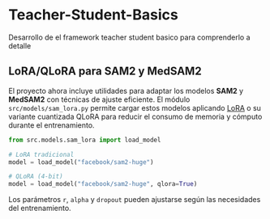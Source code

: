 # Teacher-Student-Basics
Desarrollo de el framework teacher student basico para comprenderlo a detalle

## LoRA/QLoRA para SAM2 y MedSAM2

El proyecto ahora incluye utilidades para adaptar los modelos **SAM2** y **MedSAM2** con técnicas de ajuste eficiente. El módulo `src/models/sam_lora.py` permite cargar estos modelos aplicando [LoRA](https://arxiv.org/abs/2106.09685) o su variante cuantizada QLoRA para reducir el consumo de memoria y cómputo durante el entrenamiento.

```python
from src.models.sam_lora import load_model

# LoRA tradicional
model = load_model("facebook/sam2-huge")

# QLoRA (4-bit)
model = load_model("facebook/sam2-huge", qlora=True)
```

Los parámetros `r`, `alpha` y `dropout` pueden ajustarse según las necesidades del entrenamiento.

